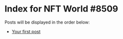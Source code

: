 # Index for NFT World #8509
Posts will be displayed in the order below:

- [Your first post](./001-first.md)


